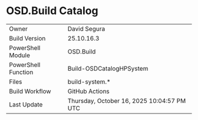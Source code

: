﻿# OSD.Build Catalog

| | |
|-|-|
| Owner | David Segura |
| Build Version | 25.10.16.3 |
| PowerShell Module | OSD.Build |
| PowerShell Function | Build-OSDCatalogHPSystem |
| Files | build-system.* |
| Build Workflow | GitHub Actions |
| Last Update | Thursday, October 16, 2025 10:04:57 PM UTC |
